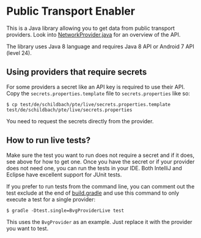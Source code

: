 Public Transport Enabler
========================

This is a Java library allowing you to get data from public transport providers.
Look into [NetworkProvider.java](https://github.com/schildbach/public-transport-enabler/blob/master/src/de/schildbach/pte/NetworkProvider.java) for an overview of the API.

The library uses Java 8 language and requires Java 8 API or Android 7 API (level 24).

Using providers that require secrets
------------------------------------

For some providers a secret like an API key is required to use their API.
Copy the `secrets.properties.template` file to `secrets.properties` like so:

    $ cp test/de/schildbach/pte/live/secrets.properties.template test/de/schildbach/pte/live/secrets.properties

You need to request the secrets directly from the provider.

How to run live tests?
----------------------

Make sure the test you want to run does not require a secret and if it does, see above for how to get one.
Once you have the secret or if your provider does not need one, you can run the tests in your IDE.
Both IntelliJ and Eclipse have excellent support for JUnit tests.

If you prefer to run tests from the command line, you can comment out the test exclude at the end of
[build.gradle](https://github.com/schildbach/public-transport-enabler/blob/master/build.gradle#L30)
and use this command to only execute a test for a single provider:

    $ gradle -Dtest.single=BvgProviderLive test

This uses the `BvgProvider` as an example.
Just replace it with the provider you want to test.
